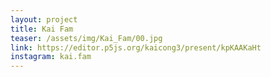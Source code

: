 ```yaml
---
layout: project
title: Kai Fam
teaser: /assets/img/Kai_Fam/00.jpg
link: https://editor.p5js.org/kaicong3/present/kpKAAKaHt
instagram: kai.fam
---
```

